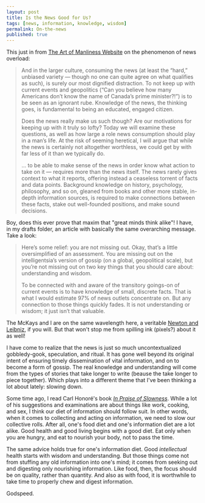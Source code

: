 ```yaml
---
layout: post
title: Is the News Good for Us?
tags: [news, information, knowledge, wisdom]
permalink: On-the-news
published: true
---
```


This just in from [The Art of Manliness Website](http://www.artofmanliness.com/2016/01/18/is-there-any-reason-to-keep-up-with-the-news/) on the phenomenon of news overload:

>And in the larger culture, consuming the news (at least the “hard,” unbiased variety — though no one can quite agree on what qualifies as such), is surely our most dignified distraction. To not keep up with current events and geopolitics (“Can you believe how many Americans don’t know the name of Canada’s prime minister?!”) is to be seen as an ignorant rube. Knowledge of the news, the thinking goes, is fundamental to being an educated, engaged citizen.
>
>Does the news really make us such though? Are our motivations for keeping up with it truly so lofty? Today we will examine these questions, as well as how large a role news consumption should play in a man’s life. At the risk of seeming heretical, I will argue that while the news is certainly not altogether worthless, we could get by with far less of it than we typically do.   
>
>...
>to be able to make sense of the news in order know what action to take on it — requires more than the news itself. The news rarely gives context to what it reports, offering instead a ceaseless torrent of facts and data points. Background knowledge on history, psychology, philosophy, and so on, gleaned from books and other more stable, in-depth information sources, is required to make connections between these facts, stake out well-founded positions, and make sound decisions.

Boy, does this ever prove that maxim that "great minds think alike"!
I have, in my drafts folder, an article with basically the same overarching message. Take a look:

>Here’s some relief: you are not missing out. Okay, that’s a little oversimplified of an assessment. You are missing out on the intelligentsia’s version of gossip (on a global, geopolitical scale), but you’re not missing out on two key things that you should care about: understanding and wisdom.   
>
>To be connected with and aware of the transitory goings-on of current events is to have knowledge of small, discrete facts. That is what I would estimate 97% of news outlets concentrate on. But any connection to those things quickly fades. It is not understanding or wisdom; it just isn’t that valuable.

The McKays and I are on the same wavelength here, a veritable [Newton and Leibniz](https://en.wikipedia.org/wiki/Leibniz%E2%80%93Newton_calculus_controversy), if you will. But that won't stop me from spilling ink (pixels?) about it as well!

I have come to realize that the news is just so much uncontextualized gobbledy-gook, speculation, and ritual. It has gone well beyond its original intent of ensuring timely dissemination of vital information, and on to become a form of gossip. The real knowledge and understanding will come from the types of stories that take longer to write (beause the take longer to piece together). Which plays into a different theme that I've been thinking a lot about lately: slowing down.

Some time ago, I read Carl Honoré's book [*In Praise of Slowness*](http://www.harpercollins.com/web-sampler/9780060750510). While a lot of his suggestions and examinations are about things like work, cooking, and sex, I think our diet of information should follow suit. In other words, when it comes to collecting and acting on information, we need to slow our collective rolls. After all, one's food diet and one's information diet are a lot alike. Good health and good living begins with a good diet. Eat only when you are hungry, and eat to nourish your body, not to pass the time. 

The same advice holds true for one's information diet. Good *intellectual* health starts with wisdom and understanding. But those things come not from stuffing any old information into one's mind; it comes from seeking out and digesting only nourishing information. Like food, then, the focus should be on quality, rather than quantity. And also as with food, it is worthwhile to take time to properly chew and digest information. 

Godspeed. 